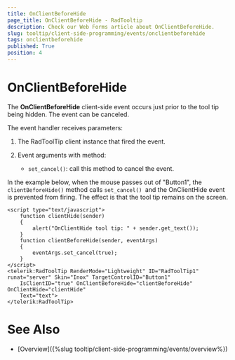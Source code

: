 ```yaml
---
title: OnClientBeforeHide
page_title: OnClientBeforeHide - RadTooltip
description: Check our Web Forms article about OnClientBeforeHide.
slug: tooltip/client-side-programming/events/onclientbeforehide
tags: onclientbeforehide
published: True
position: 4
---
```


# OnClientBeforeHide




The **OnClientBeforeHide** client-side event occurs just prior to the tool tip being hidden. The event can be canceled.

The event handler receives parameters:

1. The RadToolTip client instance that fired the event.

1. Event arguments with method:

	* `set_cancel()`: call this method to cancel the event.

In the example below, when the mouse passes out of "Button1", the `clientBeforeHide()` method calls `set_cancel() `and the OnClientHide event is prevented from firing. The effect is that the tool tip remains on the screen.

````ASP.NET
<script type="text/javascript">
    function clientHide(sender)
    {
        alert("OnClientHide tool tip: " + sender.get_text());
    }
    function clientBeforeHide(sender, eventArgs)
    {
        eventArgs.set_cancel(true);
    }
</script>
<telerik:RadToolTip RenderMode="Lightweight" ID="RadToolTip1" runat="server" Skin="Inox" TargetControlID="Button1"
    IsClientID="true" OnClientBeforeHide="clientBeforeHide" OnClientHide="clientHide"
    Text="text">
</telerik:RadToolTip>
````



# See Also

 * [Overview]({%slug tooltip/client-side-programming/events/overview%})
